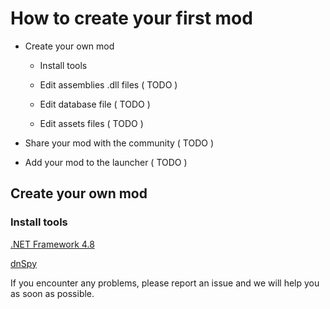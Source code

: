# How to create your first mod

- Create your own mod

  - Install tools

  - Edit assemblies .dll files ( TODO )
  
  - Edit database file ( TODO )
  
  - Edit assets files ( TODO )
  
- Share your mod with the community ( TODO )

- Add your mod to the launcher ( TODO )

## Create your own mod

### Install tools
[.NET Framework 4.8](https://dotnet.microsoft.com/download/dotnet-framework/thank-you/net48-developer-pack-offline-installer)

[dnSpy](https://github.com/0xd4d/dnSpy/releases/download/v6.1.4/dnSpy-net472.zip)

If you encounter any problems, please report an issue and we will help you as soon as possible.

